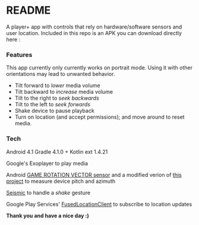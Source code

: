 # README #

A player+ app with controls that rely on hardware/software sensors and user location.
Included in this repo is an APK you can download directly here :

### Features ###

This app currently only currently works on portrait mode. Using it with other orientations may
lead to unwanted behavior.

* Tilt forward to _lower_ media volume
* Tilt backward to _increase_ media volume
* Tilt to the right to _seek backwards_
* Tilt to the left to _seek forwards_
* Shake device to pause playback
* Turn on location (and accept permissions); and move around to reset media.

### Tech ###

Android 4.1
Gradle 4.1.0 + Kotlin ext 1.4.21

Google's Exoplayer to play media

Android [GAME ROTATION VECTOR sensor](https://source.android.com/devices/sensors/sensor-types#game_rotation_vector)
and a modified verion of [this project](https://github.com/kplatfoot/android-rotation-sensor-sample)
to measure device pitch and azimuth

[Seismic](https://github.com/square/seismic) to handle a *shake* gesture

Google Play Services' [FusedLocationClient](https://developer.android.com/training/location/request-updates#updates) to subscribe to location updates



**Thank you and have a nice day :)**

